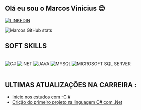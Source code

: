## Olá eu sou o Marcos Vinicius  😊

[![LINKEDIN](https://img.shields.io/badge/LinkedIn-0077B5?style=for-the-badge&logo=linkedin&logoColor=white&)](https://www.linkedin.com/in/marcos-vinicius-742192245/)

![Marcos GitHub stats](https://github-readme-stats.vercel.app/api?username=marcosviniciussdeveloper&show_icons=true&theme=dracula)


## SOFT SKILLS

<div style = "display : inline_block"><br/>
<img align = "center" alt = "C#" src ="https://img.shields.io/badge/C%23-239120?style=for-the-badge&logo=c-sharp&logoColor=black"/>
<img align = "center" alt = ".NET" src ="https://img.shields.io/badge/.NET-5C2D91?style=for-the-badge&logo=.net&logoColor=white"/>
<img align = "center" alt = "JAVA" src ="https://img.shields.io/badge/Java-ED8B00?style=for-the-badge&logo=openjdk&logoColor=white"/>
<img align = "center" alt = "MYSQL" src ="https://img.shields.io/badge/MySQL-00000F?style=for-the-badge&logo=mysql&logoColor=white"/>
<img align = "center" alt = "MICROSOFT SQL SERVER" src="https://img.shields.io/badge/Microsoft%20SQL%20Server-CC2927?style=for-the-badge&logo=microsoft%20sql%20server&logoColor=white"/>
</div><br/>


## ULTIMAS ATUALIZAÇÕES NA CARREIRA :
 
- [Inicio nos estudos com  -C #]() <br/>
- [Crição do primeiro projeto na linguagem C# com .Net]() </br>
